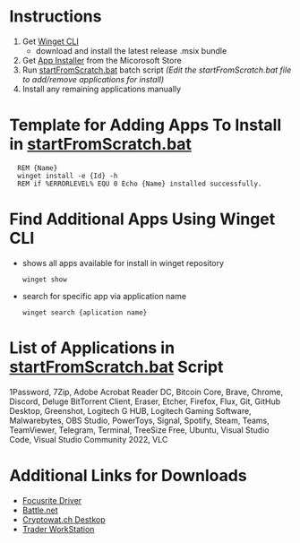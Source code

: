# Instructions
1. Get [Winget CLI](https://github.com/microsoft/winget-cli/releases) 
   - download and install the latest release .msix bundle
2. Get [App Installer](https://www.microsoft.com/store/productId/9NBLGGH5R558) from the Micorosoft Store
3. Run [startFromScratch.bat](./startFromScratch.bat) batch script _(Edit the startFromScratch.bat file to add/remove applications for install)_
4. Install any remaining applications manually

# Template for Adding Apps To Install in [startFromScratch.bat](./startFromScratch.bat)
         
      REM {Name}          
      winget install -e {Id} -h
      REM if %ERRORLEVEL% EQU 0 Echo {Name} installed successfully.
# Find Additional Apps Using Winget CLI
- shows all apps available for install in winget repository

      winget show
- search for specific app via application name
  
      winget search {aplication name}
# List of Applications in [startFromScratch.bat](./startFromScratch.bat) Script
1Password,
7Zip,
Adobe Acrobat Reader DC,
Bitcoin Core,
Brave,
Chrome,
Discord,
Deluge BitTorrent Client,
Eraser,
Etcher,
Firefox,
Flux,
Git,
GitHub Desktop,
Greenshot,
Logitech G HUB,
Logitech Gaming Software,
Malwarebytes,
OBS Studio,
PowerToys,
Signal,
Spotify,
Steam,
Teams,
TeamViewer,
Telegram,
Terminal,
TreeSize Free,
Ubuntu,
Visual Studio Code,
Visual Studio Community 2022,
VLC

# Additional Links for Downloads
- [Focusrite Driver](https://downloads.focusrite.com/focusrite/scarlett-2nd-gen/scarlett-2i2-2nd-gen)
- [Battle.net](https://www.blizzard.com/en-us/download/confirmation?product=bnetdesk)
- [Cryptowat.ch Destkop](https://cryptowat.ch/apps/desktop)
- [Trader WorkStation](https://www.interactivebrokers.com/en/index.php?f=14099#tws-software)
